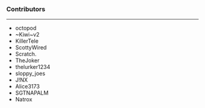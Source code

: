 
### Contributors

---

- octopod
- ~Kiwi~v2
- KillerTele
- ScottyWired
- Scratch.
- TheJoker
- thelurker1234
- sloppy_joes
- J!NX
- Alice3173
- SGTNAPALM
- Natrox
